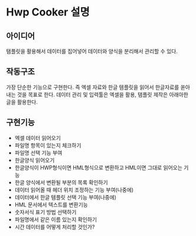 # Hwp Cooker 설명

## 아이디어

탬플릿을 활용해서 데이터를 집어넣어 데이터와 양식을 분리해서 관리할 수 있다.

## 작동구조

가장 단순한 기능으로 구현한다.
즉 엑셀 자료와 한글 템플릿을 읽어서 한글자료를 쏟아내는 것을 목표로 한다.
데이터 관리 및 입력툴은 엑셀을 활용, 탬플릿 제작은 아래아한글을 활용한다.

## 구현기능

- 엑셀 데이터 읽어오기
- 파일명 항목이 있는지 체크하기
- 파일명 선택 기능 부여
- 한글양식 읽어오기
- 한글양식이 HWP형식이면 HML형식으로 변환하고 HML이면 그대로 읽어오는 기능
- 한글 양식에서 변환될 부분의 목록 확인하기
- 데이터 읽어올 때 헤더 위치 조정하는 기능 부여(나중에)
- 데이터에서 한글 템플릿 선택 기능 부여(나중에)
- HML 문서에서 텍스트를 변환기능
- 숫자서식 표기 방법 선택하기
- 파일명에서 같은 이름 있는지 확인하기
- 시간 데이터를 어떻게 처리할 것인가?


### 

### 

### 

### 

## 